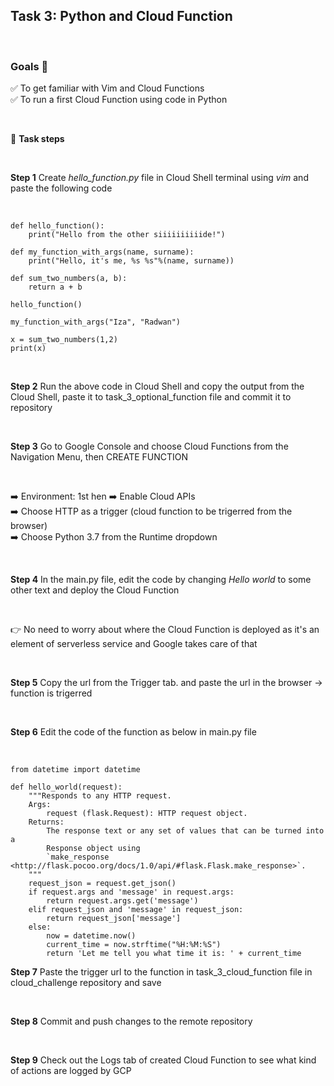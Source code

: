## Task 3: Python and Cloud Function

</br>

### Goals 🎯 </br> 
  :white_check_mark: To get familiar with Vim and Cloud Functions</br>
  :white_check_mark: To run a first Cloud Function using code in Python </br>
  
</br>

💪 **Task steps**

</br>

**Step 1** Create *hello_function.py* file in Cloud Shell terminal using *vim* and paste the following code

</br>

```
def hello_function():
    print("Hello from the other siiiiiiiiiide!")

def my_function_with_args(name, surname):
    print("Hello, it's me, %s %s"%(name, surname))

def sum_two_numbers(a, b):
    return a + b

hello_function()

my_function_with_args("Iza", "Radwan")

x = sum_two_numbers(1,2)
print(x)
```
</br>

**Step 2** Run the above code in Cloud Shell and copy the output from the Cloud Shell, paste it to task_3_optional_function file and commit it to repository

</br>


**Step 3** Go to Google Console and choose Cloud Functions from the Navigation Menu, then CREATE FUNCTION

</br>

➡️ Environment: 1st hen
➡️ Enable Cloud APIs </br>
➡️ Choose HTTP as a trigger (cloud function to be trigerred from the browser) </br>
➡️ Choose Python 3.7 from the Runtime dropdown </br>

</br>

**Step 4** In the main.py file, edit the code by changing *Hello world* to some other text and deploy the Cloud Function

</br>

👉 No need to worry about where the Cloud Function is deployed as it's an element of serverless service and Google takes care of that

</br>

**Step 5** Copy the url from the Trigger tab. and paste the url in the browser -> function is trigerred

</br>

**Step 6** Edit the code of the function as below in main.py file

</br>

```
from datetime import datetime

def hello_world(request):
    """Responds to any HTTP request.
    Args:
        request (flask.Request): HTTP request object.
    Returns:
        The response text or any set of values that can be turned into a
        Response object using
        `make_response <http://flask.pocoo.org/docs/1.0/api/#flask.Flask.make_response>`.
    """
    request_json = request.get_json()
    if request.args and 'message' in request.args:
        return request.args.get('message')
    elif request_json and 'message' in request_json:
        return request_json['message']
    else:
        now = datetime.now()
        current_time = now.strftime("%H:%M:%S")
        return 'Let me tell you what time it is: ' + current_time
```

**Step 7** Paste the trigger url to the function in task_3_cloud_function file in cloud_challenge repository and save

</br>

**Step 8** Commit and push changes to the remote repository

</br>

**Step 9** Check out the Logs tab of created Cloud Function to see what kind of actions are logged by GCP
